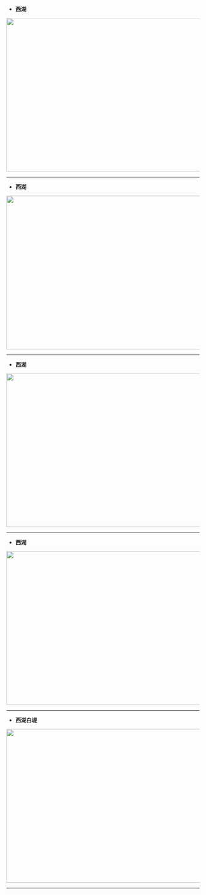- **西湖**
<div align=center><img width="650" height="400" src="https://github.com/YurongChen1998/YurongChen1998.github.io/blob/gh-pages/img/Photo/Hangzhou%20City/_DSF1300.JPG"/></div>

---
- **西湖**
<div align=center><img width="650" height="400" src="https://github.com/YurongChen1998/YurongChen1998.github.io/blob/gh-pages/img/Photo/Hangzhou%20City/_DSF1306.JPG"/></div>

---
- **西湖**
<div align=center><img width="650" height="400" src="https://github.com/YurongChen1998/YurongChen1998.github.io/blob/gh-pages/img/Photo/Hangzhou%20City/_DSF1315.JPG"/></div>

---
- **西湖**
<div align=center><img width="650" height="400" src="https://github.com/YurongChen1998/YurongChen1998.github.io/blob/gh-pages/img/Photo/Hangzhou%20City/_DSF1322.JPG"/></div>

---
- **西湖白堤**
<div align=center><img width="650" height="400" src="https://github.com/YurongChen1998/YurongChen1998.github.io/blob/gh-pages/img/Photo/Hangzhou%20City/_DSF1374.JPG"/></div>

---

